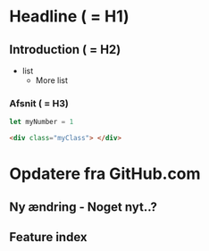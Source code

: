 # Headline ( = H1)

## Introduction ( = H2)

* list
    * More list

### Afsnit ( = H3)

```javaScript  
let myNumber = 1
```  

```HTML  
<div class="myClass"> </div>
``` 

# Opdatere fra GitHub.com

## Ny ændring - Noget nyt..?

## Feature index